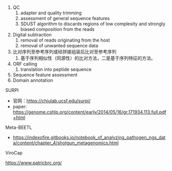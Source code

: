 1. QC
   1. adapter and quality trimming
   2. assessment of general sequence features
   3.  SDUST algorithm to discards regions of low complexity and strongly biased composition from the reads
2. Digital subtraction
   1. removal of reads originating from the host
   2. removal of unwanted sequence data
3. 比对序列至参考序列或经拼接组装后比对至参考序列
   1. 基于序列相似性（同源性）的比对方法，二是基于序列特征的方法。
4. ORF calling
   1. translation into peptide sequence
5. Sequence feature assessment
6. Domain annotation


SURPI
+ 官网：https://chiulab.ucsf.edu/surpi/
+ paper: https://genome.cshlp.org/content/early/2014/05/16/gr.171934.113.full.pdf+html

Meta-BEETL
+ https://indexofire.gitbooks.io/notebook_of_analyzing_pathogen_ngs_data/content/chapter_4/shotgun_metagenomics.html
  
ViroCap

https://www.patricbrc.org/
